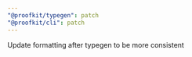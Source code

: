 ```yaml
---
"@proofkit/typegen": patch
"@proofkit/cli": patch
---
```


Update formatting after typegen to be more consistent

